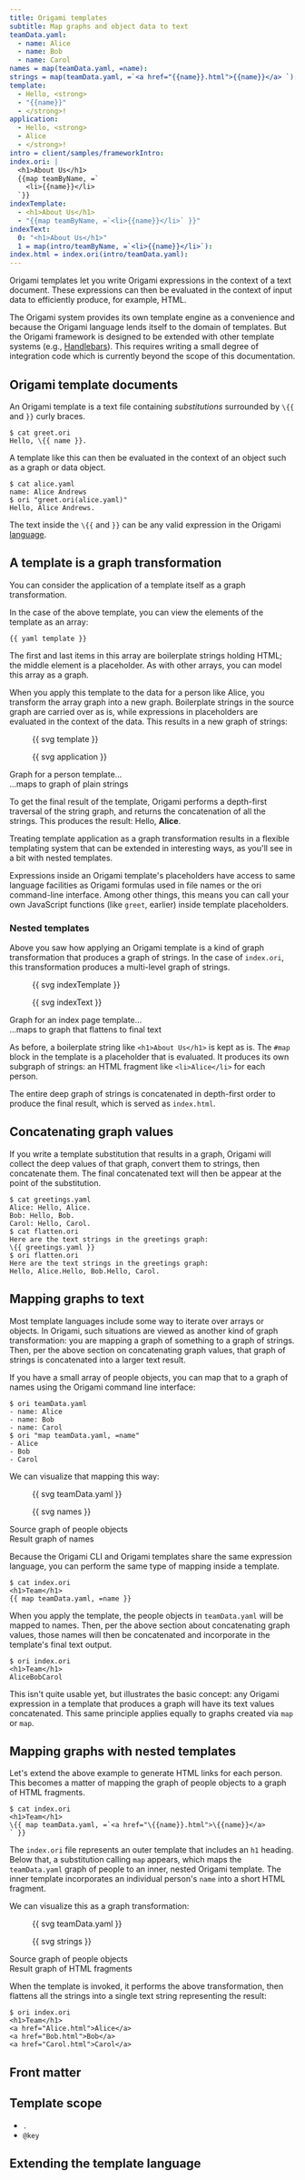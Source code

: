 ```yaml
---
title: Origami templates
subtitle: Map graphs and object data to text
teamData.yaml:
  - name: Alice
  - name: Bob
  - name: Carol
names = map(teamData.yaml, =name):
strings = map(teamData.yaml, =`<a href="{{name}}.html">{{name}}</a> `):
template:
  - Hello, <strong>
  - "{{name}}"
  - </strong>!
application:
  - Hello, <strong>
  - Alice
  - </strong>!
intro = client/samples/frameworkIntro:
index.ori: |
  <h1>About Us</h1>
  {{map teamByName, =`
    <li>{{name}}</li>
  `}}
indexTemplate:
  - <h1>About Us</h1>
  - "{{map teamByName, =`<li>{{name}}</li>` }}"
indexText:
  0: "<h1>About Us</h1>"
  1 = map(intro/teamByName, =`<li>{{name}}</li>`):
index.html = index.ori(intro/teamData.yaml):
---
```


Origami templates let you write Origami expressions in the context of a text document. These expressions can then be evaluated in the context of input data to efficiently produce, for example, HTML.

The Origami system provides its own template engine as a convenience and because the Origami language lends itself to the domain of templates. But the Origami framework is designed to be extended with other template systems (e.g., [Handlebars](https://handlebarsjs.com/)). This requires writing a small degree of integration code which is currently beyond the scope of this documentation.

## Origami template documents

An Origami template is a text file containing _substitutions_ surrounded by `\{{` and `}}` curly braces.

```console
$ cat greet.ori
Hello, \{{ name }}.
```

A template like this can then be evaluated in the context of an object such as a graph or data object.

```console
$ cat alice.yaml
name: Alice Andrews
$ ori "greet.ori(alice.yaml)"
Hello, Alice Andrews.
```

The text inside the `\{{` and `}}` can be any valid expression in the Origami [language](/language).

## A template is a graph transformation

You can consider the application of a template itself as a graph transformation.

In the case of the above template, you can view the elements of the template as an array:

```\yaml
{{ yaml template }}
```

The first and last items in this array are boilerplate strings holding HTML; the middle element is a placeholder. As with other arrays, you can model this array as a graph.

When you apply this template to the data for a person like Alice, you transform the array graph into a new graph. Boilerplate strings in the source graph are carried over as is, while expressions in placeholders are evaluated in the context of the data. This results in a new graph of strings:

<div class="sideBySide">
  <figure>
    {{ svg template }}
  </figure>
  <figure>
    {{ svg application }}
  </figure>
  <figcaption>Graph for a person template…</figcaption>
  <figcaption>…maps to graph of plain strings</figcaption>
</div>

To get the final result of the template, Origami performs a depth-first traversal of the string graph, and returns the concatenation of all the strings. This produces the result: Hello, **Alice**.

Treating template application as a graph transformation results in a flexible templating system that can be extended in interesting ways, as you'll see in a bit with nested templates.

Expressions inside an Origami template's placeholders have access to same language facilities as Origami formulas used in file names or the ori command-line interface. Among other things, this means you can call your own JavaScript functions (like `greet`, earlier) inside template placeholders.

### Nested templates

Above you saw how applying an Origami template is a kind of graph transformation that produces a graph of strings. In the case of `index.ori`, this transformation produces a multi-level graph of strings.

<div class="sideBySide">
  <figure>
    {{ svg indexTemplate }}
  </figure>
  <figure>
    {{ svg indexText }}
  </figure>
  <figcaption>Graph for an index page template…</figcaption>
  <figcaption>
    …maps to graph that flattens to final text
  </figcaption>
</div>

As before, a boilerplate string like `<h1>About Us</h1>` is kept as is. The `#map` block in the template is a placeholder that is evaluated. It produces its own subgraph of strings: an HTML fragment like `<li>Alice</li>` for each person.

The entire deep graph of strings is concatenated in depth-first order to produce the final result, which is served as `index.html`.

## Concatenating graph values

If you write a template substitution that results in a graph, Origami will collect the deep values of that graph, convert them to strings, then concatenate them. The final concatenated text will then be appear at the point of the substitution.

```console
$ cat greetings.yaml
Alice: Hello, Alice.
Bob: Hello, Bob.
Carol: Hello, Carol.
$ cat flatten.ori
Here are the text strings in the greetings graph:
\{{ greetings.yaml }}
$ ori flatten.ori
Here are the text strings in the greetings graph:
Hello, Alice.Hello, Bob.Hello, Carol.
```

## Mapping graphs to text

Most template languages include some way to iterate over arrays or objects. In Origami, such situations are viewed as another kind of graph transformation: you are mapping a graph of something to a graph of strings. Then, per the above section on concatenating graph values, that graph of strings is concatenated into a larger text result.

If you have a small array of people objects, you can map that to a graph of names using the Origami command line interface:

```console
$ ori teamData.yaml
- name: Alice
- name: Bob
- name: Carol
$ ori "map teamData.yaml, =name"
- Alice
- Bob
- Carol
```

We can visualize that mapping this way:

<div class="sideBySide">
  <figure>
    {{ svg teamData.yaml }}
  </figure>
  <figure>
    {{ svg names }}
  </figure>
  <figcaption>Source graph of people objects</figcaption>
  <figcaption>Result graph of names</figcaption>
</div>

Because the Origami CLI and Origami templates share the same expression language, you can perform the same type of mapping inside a template.

```console
$ cat index.ori
<h1>Team</h1>
{{ map teamData.yaml, =name }}
```

When you apply the template, the people objects in `teamData.yaml` will be mapped to names. Then, per the above section about concatenating graph values, those names will then be concatenated and incorporate in the template's final text output.

```console
$ ori index.ori
<h1>Team</h1>
AliceBobCarol
```

This isn't quite usable yet, but illustrates the basic concept: any Origami expression in a template that produces a graph will have its text values concatenated. This same principle applies equally to graphs created via `map` or `map`.

## Mapping graphs with nested templates

Let's extend the above example to generate HTML links for each person. This becomes a matter of mapping the graph of people objects to a graph of HTML fragments.

```console
$ cat index.ori
<h1>Team</h1>
\{{ map teamData.yaml, =`<a href="\{{name}}.html">\{{name}}</a>
` }}
```

The `index.ori` file represents an outer template that includes an `h1` heading. Below that, a substitution calling `map` appears, which maps the `teamData.yaml` graph of people to an inner, nested Origami template. The inner template incorporates an individual person's `name` into a short HTML fragment.

We can visualize this as a graph transformation:

<div class="sideBySide">
  <figure>
    {{ svg teamData.yaml }}
  </figure>
  <figure>
    {{ svg strings }}
  </figure>
  <figcaption>Source graph of people objects</figcaption>
  <figcaption>Result graph of HTML fragments</figcaption>
</div>

When the template is invoked, it performs the above transformation, then flattens all the strings into a single text string representing the result:

```console
$ ori index.ori
<h1>Team</h1>
<a href="Alice.html">Alice</a>
<a href="Bob.html">Bob</a>
<a href="Carol.html">Carol</a>
```

## Front matter

## Template scope

- `.`
- `@key`

## Extending the template language
